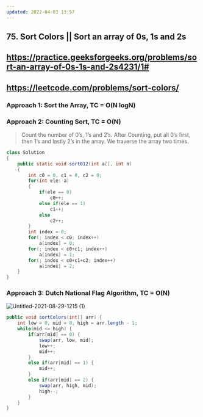 ```yaml
---
updated: 2022-04-03 13:57
---
```

## 75. Sort Colors || Sort an array of 0s, 1s and 2s
## https://practice.geeksforgeeks.org/problems/sort-an-array-of-0s-1s-and-2s4231/1#
## https://leetcode.com/problems/sort-colors/

### Approach 1: Sort the Array, TC = O(N logN)

### Approach 2: Counting Sort, TC = O(N)
> Count the number of 0’s, 1’s and 2’s. After Counting, put all 0’s first, then 1’s and lastly 2’s in the array. We traverse the array two times.
```java
class Solution
{
    public static void sort012(int a[], int n)
    {
        int c0 = 0, c1 = 0, c2 = 0;
        for(int ele: a)
        {
            if(ele == 0)
                c0++;
            else if(ele == 1)
                c1++;
            else
                c2++;
        }
        int index = 0;
        for(; index < c0; index++)
            a[index] = 0;
        for(; index < c0+c1; index++)
            a[index] = 1;
        for(; index < c0+c1+c2; index++)
            a[index] = 2;
    }
}
```
### Approach 3: Dutch National Flag Algorithm, TC = O(N)
![Untitled-2021-08-29-1215 (1)](https://user-images.githubusercontent.com/64855541/131707783-d718c0d7-8a77-4aa9-8b0c-c9984d1fa8df.png)

```java
public void sortColors(int[] arr) {
    int low = 0, mid = 0, high = arr.length - 1;
    while(mid <= high) {
        if(arr[mid] == 0) {
            swap(arr, low, mid);
            low++;
            mid++;
        }
        else if(arr[mid] == 1) {
            mid++;
        }
        else if(arr[mid] == 2) {
            swap(arr, high, mid);
            high--;
        }
    }
}
```
